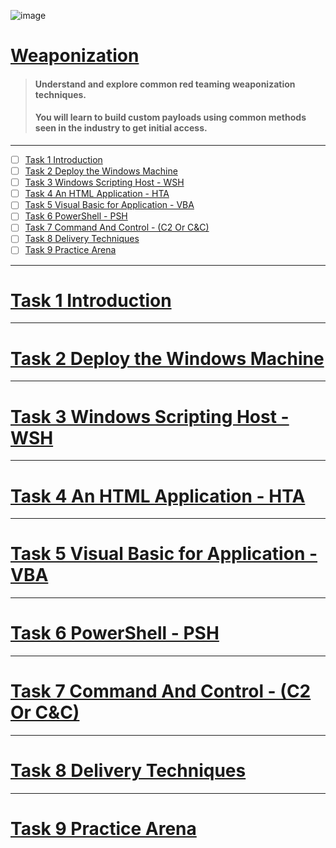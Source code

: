 ![image](https://user-images.githubusercontent.com/51442719/180655800-ab7238f2-e777-4ea2-8203-8c2a0ca86566.png)

# [Weaponization](https://tryhackme.com/room/weaponization)
> #### Understand and explore common red teaming weaponization techniques. 
> #### You will learn to build custom payloads using common methods seen in the industry to get initial access.

---

- [ ] [Task 1  Introduction]()
- [ ] [Task 2  Deploy the Windows Machine]()
- [ ] [Task 3  Windows Scripting Host - WSH]()
- [ ] [Task 4  An HTML Application - HTA]()
- [ ] [Task 5  Visual Basic for Application - VBA]()
- [ ] [Task 6  PowerShell - PSH]()
- [ ] [Task 7  Command And Control - (C2 Or C&C)]()
- [ ] [Task 8  Delivery Techniques]()
- [ ] [Task 9  Practice Arena]()

---

# [Task 1  Introduction]()

---

# [Task 2  Deploy the Windows Machine]()

---

# [Task 3  Windows Scripting Host - WSH]()

---

# [Task 4  An HTML Application - HTA]()

---

# [Task 5  Visual Basic for Application - VBA]()

---

# [Task 6  PowerShell - PSH]()

---

# [Task 7  Command And Control - (C2 Or C&C)]()

---

# [Task 8  Delivery Techniques]()

---

# [Task 9  Practice Arena]()

